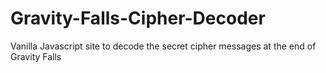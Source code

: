 # Gravity-Falls-Cipher-Decoder
Vanilla Javascript site to decode the secret cipher messages at the end of Gravity Falls
